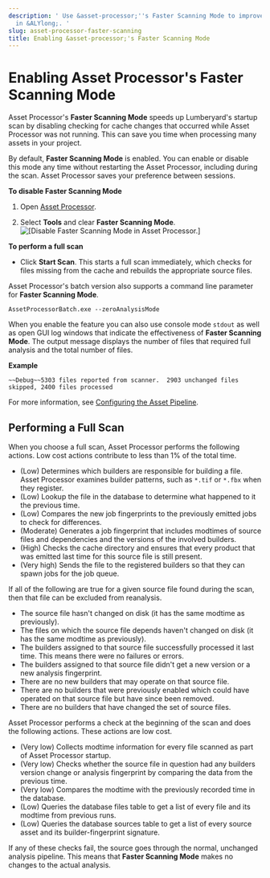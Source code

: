 ```yaml
---
description: ' Use &asset-processor;''s Faster Scanning Mode to improve startup time
  in &ALYlong;. '
slug: asset-processor-faster-scanning
title: Enabling &asset-processor;'s Faster Scanning Mode
---
```

# Enabling Asset Processor's Faster Scanning Mode<a name="asset-processor-faster-scanning"></a>

Asset Processor's **Faster Scanning Mode** speeds up Lumberyard's startup scan by disabling checking for cache changes that occurred while Asset Processor was not running\. This can save you time when processing many assets in your project\.

By default, **Faster Scanning Mode** is enabled\. You can enable or disable this mode any time without restarting the Asset Processor, including during the scan\. Asset Processor saves your preference between sessions\.

**To disable Faster Scanning Mode**

1. Open [Asset Processor](asset-pipeline-processor.md)\.

1. Select **Tools** and clear **Faster Scanning Mode**\.   
![\[Disable Faster Scanning Mode in Asset Processor.\]](/images/userguide/asset_processor/faster-scanning.png)

**To perform a full scan**
+ Click **Start Scan**\. This starts a full scan immediately, which checks for files missing from the cache and rebuilds the appropriate source files\.

Asset Processor's batch version also supports a command line parameter for **Faster Scanning Mode**\.

```
AssetProcessorBatch.exe --zeroAnalysisMode
```

When you enable the feature you can also use console mode `stdout` as well as open GUI log windows that indicate the effectiveness of **Faster Scanning Mode**\. The output message displays the number of files that required full analysis and the total number of files\.

**Example**  

```
~~Debug~~5303 files reported from scanner.  2903 unchanged files skipped, 2400 files processed
```

For more information, see [Configuring the Asset Pipeline](asset-pipeline-configuring.md)\.

## Performing a Full Scan<a name="asset-processor-full-scan"></a>

When you choose a full scan, Asset Processor performs the following actions\. Low cost actions contribute to less than 1% of the total time\.
+ \(Low\) Determines which builders are responsible for building a file\. Asset Processor examines builder patterns, such as `*.tif` or `*.fbx` when they register\.
+ \(Low\) Lookup the file in the database to determine what happened to it the previous time\.
+ \(Low\) Compares the new job fingerprints to the previously emitted jobs to check for differences\.
+ \(Moderate\) Generates a job fingerprint that includes modtimes of source files and dependencies and the versions of the involved builders\.
+ \(High\) Checks the cache directory and ensures that every product that was emitted last time for this source file is still present\.
+ \(Very high\) Sends the file to the registered builders so that they can spawn jobs for the job queue\.

If all of the following are true for a given source file found during the scan, then that file can be excluded from reanalysis\.
+ The source file hasn't changed on disk \(it has the same modtime as previously\)\.
+ The files on which the source file depends haven't changed on disk \(it has the same modtime as previously\)\.
+ The builders assigned to that source file successfully processed it last time\. This means there were no failures or errors\.
+ The builders assigned to that source file didn't get a new version or a new analysis fingerprint\.
+ There are no new builders that may operate on that source file\.
+ There are no builders that were previously enabled which could have operated on that source file but have since been removed\.
+ There are no builders that have changed the set of source files\.

Asset Processor performs a check at the beginning of the scan and does the following actions\. These actions are low cost\.
+ \(Very low\) Collects modtime information for every file scanned as part of Asset Processor startup\.
+ \(Very low\) Checks whether the source file in question had any builders version change or analysis fingerprint by comparing the data from the previous time\.
+ \(Very low\) Compares the modtime with the previously recorded time in the database\.
+ \(Low\) Queries the database files table to get a list of every file and its modtime from previous runs\.
+ \(Low\) Queries the database sources table to get a list of every source asset and its builder\-fingerprint signature\.

If any of these checks fail, the source goes through the normal, unchanged analysis pipeline\. This means that **Faster Scanning Mode** makes no changes to the actual analysis\.